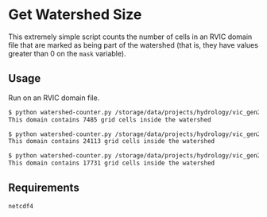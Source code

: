 # Get Watershed Size

This extremely simple script counts the number of cells in an RVIC domain file that are marked as being part of the watershed (that is, they have values greater than 0 on the `mask` variable). 

## Usage
Run on an RVIC domain file. 
```bash
$ python watershed-counter.py /storage/data/projects/hydrology/vic_gen2/input/routing/peace/parameters/domain.rvic.peace.20161018.nc 
This domain contains 7485 grid cells inside the watershed

$ python watershed-counter.py /storage/data/projects/hydrology/vic_gen2/input/routing/columbia/parameters/domain.pnw.pcic.20170927.nc 
This domain contains 24113 grid cells inside the watershed

$ python watershed-counter.py /storage/data/projects/hydrology/vic_gen2/input/routing/fraser/parameters/rvic.domain_fraser_v2.nc 
This domain contains 17731 grid cells inside the watershed

```

## Requirements
`netcdf4`